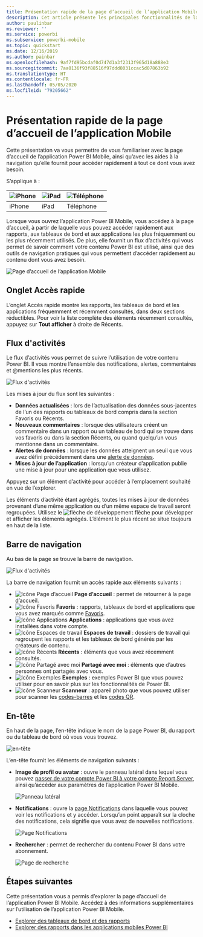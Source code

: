```yaml
---
title: Présentation rapide de la page d’accueil de l’application Mobile
description: Cet article présente les principales fonctionnalités de la page d’accueil de l’application Mobile.
author: paulinbar
ms.reviewer: ''
ms.service: powerbi
ms.subservice: powerbi-mobile
ms.topic: quickstart
ms.date: 12/16/2019
ms.author: painbar
ms.openlocfilehash: 9af7fd95bcdaf0d747d1a3f2313f965d18a888e3
ms.sourcegitcommit: 7aa0136f93f88516f97ddd8031ccac5d07863b92
ms.translationtype: HT
ms.contentlocale: fr-FR
ms.lasthandoff: 05/05/2020
ms.locfileid: "79205662"
---
```

# <a name="a-quick-tour-of-the-mobile-app-home-page"></a>Présentation rapide de la page d’accueil de l’application Mobile
Cette présentation va vous permettre de vous familiariser avec la page d’accueil de l’application Power BI Mobile, ainsi qu’avec les aides à la navigation qu’elle fournit pour accéder rapidement à tout ce dont vous avez besoin.

S’applique à :

| ![iPhone](./media/mobile-apps-quickstart-view-dashboard-report/iphone-logo-30-px.png) | ![iPad](./media/mobile-apps-quickstart-view-dashboard-report/ipad-logo-30-px.png) | ![Téléphone](./media/mobile-apps-quickstart-view-dashboard-report/android-logo-30-px.png) |
|:--- |:--- |:--- |
| iPhone | iPad | Téléphone | 

Lorsque vous ouvrez l’application Power BI Mobile, vous accédez à la page d’accueil, à partir de laquelle vous pouvez accéder rapidement aux rapports, aux tableaux de bord et aux applications les plus fréquemment ou les plus récemment utilisés. De plus, elle fournit un flux d’activités qui vous permet de savoir comment votre contenu Power BI est utilisé, ainsi que des outils de navigation pratiques qui vous permettent d’accéder rapidement au contenu dont vous avez besoin.

![Page d’accueil de l’application Mobile](./media/mobile-apps-home-page/powerbi-mobile-app-home.png)
 
## <a name="quick-access-tab"></a>Onglet Accès rapide

L’onglet Accès rapide montre les rapports, les tableaux de bord et les applications fréquemment et récemment consultés, dans deux sections réductibles. Pour voir la liste complète des éléments récemment consultés, appuyez sur **Tout afficher** à droite de Récents. 

## <a name="activity-feed"></a>Flux d'activités

Le flux d’activités vous permet de suivre l’utilisation de votre contenu Power BI. Il vous montre l’ensemble des notifications, alertes, commentaires et @mentions les plus récents.

![Flux d'activités](./media/mobile-apps-home-page/powerbi-mobile-app-activity.png)

Les mises à jour du flux sont les suivantes :
* **Données actualisées** : lors de l’actualisation des données sous-jacentes de l’un des rapports ou tableaux de bord compris dans la section Favoris ou Récents.
* **Nouveaux commentaires** : lorsque des utilisateurs créent un commentaire dans un rapport ou un tableau de bord qui se trouve dans vos favoris ou dans la section Récents, ou quand quelqu’un vous mentionne dans un commentaire.
* **Alertes de données** : lorsque les données atteignent un seuil que vous avez défini précédemment dans une [alerte de données](../../mobile-set-data-alerts-in-the-mobile-apps.md).
* **Mises à jour de l’application** : lorsqu’un créateur d’application publie une mise à jour pour une application que vous utilisez.

 Appuyez sur un élément d’activité pour accéder à l’emplacement souhaité en vue de l’explorer.

Les éléments d’activité étant agrégés, toutes les mises à jour de données provenant d’une même application ou d’un même espace de travail seront regroupées. Utilisez le ![flèche de développement](./media/mobile-apps-home-page/powerbi-mobile-app-expand-arrow.png) flèche pour développer et afficher les éléments agrégés. L’élément le plus récent se situe toujours en haut de la liste.

## <a name="navigation-bar"></a>Barre de navigation

Au bas de la page se trouve la barre de navigation.

![Flux d'activités](./media/mobile-apps-home-page/powerbi-mobile-app-navbar.png)

La barre de navigation fournit un accès rapide aux éléments suivants :

* ![Icône Page d’accueil](./media/mobile-apps-home-page/powerbi-mobile-app-home-icon.png) **Page d’accueil** : permet de retourner à la page d’accueil.
* ![Icône Favoris](./media/mobile-apps-home-page/powerbi-mobile-app-favorites-icon.png) **Favoris** : rapports, tableaux de bord et applications que vous avez marqués comme [Favoris](../../mobile-apps-favorites.md).
* ![Icône Applications](./media/mobile-apps-home-page/powerbi-mobile-app-apps-icon.png) **Applications** : applications que vous avez installées dans votre compte.
* ![Icône Espaces de travail](./media/mobile-apps-home-page/powerbi-mobile-app-workspaces-icon.png) **Espaces de travail** : dossiers de travail qui regroupent les rapports et les tableaux de bord générés par les créateurs de contenu.
* ![Icône Récents](./media/mobile-apps-home-page/powerbi-mobile-app-recents-icon.png) **Récents** : éléments que vous avez récemment consultés.
* ![Icône Partagé avec moi](./media/mobile-apps-home-page/powerbi-mobile-app-shared-with-me-icon.png) **Partagé avec moi** : éléments que d’autres personnes ont partagés avec vous.
* ![Icône Exemples](./media/mobile-apps-home-page/powerbi-mobile-app-samples-icon.png) **Exemples** : exemples Power BI que vous pouvez utiliser pour en savoir plus sur les fonctionnalités de Power BI.
* ![Icône Scanneur](./media/mobile-apps-home-page/powerbi-mobile-app-scanner-icon.png) **Scanneur** : appareil photo que vous pouvez utiliser pour scanner les [codes-barres](../../mobile-apps-scan-barcode-iphone.md) et les [codes QR](../../mobile-apps-qr-code.md).

## <a name="header"></a>En-tête

En haut de la page, l’en-tête indique le nom de la page Power BI, du rapport ou du tableau de bord où vous vous trouvez.

![en-tête](./media/mobile-apps-home-page/powerbi-mobile-app-header.png)

L’en-tête fournit les éléments de navigation suivants :
* **Image de profil ou avatar** : ouvre le panneau latéral dans lequel vous pouvez [passer de votre compte Power BI à votre compte Report Server](../../mobile-app-ssrs-kpis-mobile-on-premises-reports.md), ainsi qu’accéder aux paramètres de l’application Power BI Mobile.

    ![Panneau latéral](./media/mobile-apps-home-page/powerbi-mobile-app-side-panel.png)

* **Notifications** : ouvre la [page Notifications](../../mobile-apps-notification-center.md) dans laquelle vous pouvez voir les notifications et y accéder. Lorsqu’un point apparaît sur la cloche des notifications, cela signifie que vous avez de nouvelles notifications.

    ![Page Notifications](./media/mobile-apps-home-page/powerbi-mobile-app-notifications-page.png)

* **Rechercher** : permet de rechercher du contenu Power BI dans votre abonnement.

    ![Page de recherche](./media/mobile-apps-home-page/powerbi-mobile-app-search-page.png)

## <a name="next-steps"></a>Étapes suivantes
Cette présentation vous a permis d’explorer la page d’accueil de l’application Power BI Mobile. Accédez à des informations supplémentaires sur l’utilisation de l’application Power BI Mobile. 
* [Explorer des tableaux de bord et des rapports](../../mobile-apps-quickstart-view-dashboard-report.md)
* [Explorer des rapports dans les applications mobiles Power BI](../../mobile-reports-in-the-mobile-apps.md)
